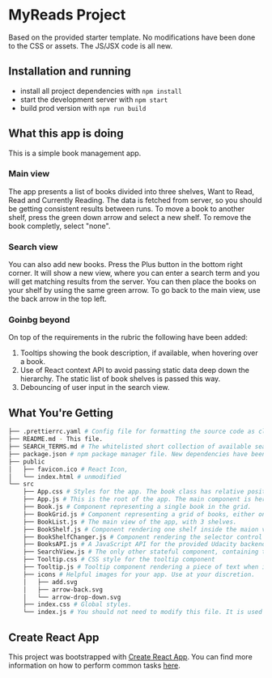 # MyReads Project

Based on the provided starter template. No modifications have been done to the CSS or assets. The JS/JSX code is all new.

## Installation and running

* install all project dependencies with `npm install`
* start the development server with `npm start`
* build prod version with `npm run build`

## What this app is doing

This is a simple book management app.

### Main view

The app presents a list of books divided into three shelves, Want to Read, Read and Currently Reading. The data is fetched from server, so you should be getting consistent results between runs. To move a book to another shelf, press the green down arrow and select a new shelf. To remove the book completly, select "none".

### Search view

You can also add new books. Press the Plus button in the bottom right corner. It will show a new view, where you can enter a search term and you will get matching results from the server. You can then place the books on your shelf by using the same green arrow. To go back to the main view, use the back arrow in the top left.

### Goinbg beyond

On top of the requirements in the rubric the following have been added:
1. Tooltips showing the book description, if available, when hovering over a book.
2. Use of React context API to avoid passing static data deep down the hierarchy. The static list of book shelves is passed this way.
3. Debouncing of user input in the search view.

## What You're Getting
```bash
├── .prettierrc.yaml # Config file for formatting the source code as close to Udacity requirements as possible.
├── README.md - This file.
├── SEARCH_TERMS.md # The whitelisted short collection of available search terms for you to use with your app.
├── package.json # npm package manager file. New dependencies have been added, namely lodash and react-router-dom.
├── public
│   ├── favicon.ico # React Icon,
│   └── index.html # unmodified
└── src
    ├── App.css # Styles for the app. The book class has relative positioning now, to allow better tooltip alignment.
    ├── App.js # This is the root of the app. The main component is here, along with the route switcher.
    ├── Book.js # Component representing a single book in the grid.
    ├── BookGrid.js # Component representing a grid of books, either on shelf or in book results.
    ├── BookList.js # The main view of the app, with 3 shelves.
    ├── BookShelf.js # Component rendering one shelf inside the maion view.
    ├── BookShelfChanger.js # Component rendering the selector control for moving a book between shelves.
    ├── BooksAPI.js # A JavaScript API for the provided Udacity backend. Instructions for the methods are below.
    ├── SearchView.js # The only other stateful component, containing the serach input and results.
    ├── Tooltip.css # CSS style for the tooltip component
    ├── Tooltip.js # Tooltip component rendering a piece of text when its parent is hovered.
    ├── icons # Helpful images for your app. Use at your discretion.
    │   ├── add.svg
    │   ├── arrow-back.svg
    │   └── arrow-drop-down.svg
    ├── index.css # Global styles. 
    └── index.js # You should not need to modify this file. It is used for DOM rendering only.
```

## Create React App

This project was bootstrapped with [Create React App](https://github.com/facebookincubator/create-react-app). You can find more information on how to perform common tasks [here](https://github.com/facebookincubator/create-react-app/blob/master/packages/react-scripts/template/README.md).
